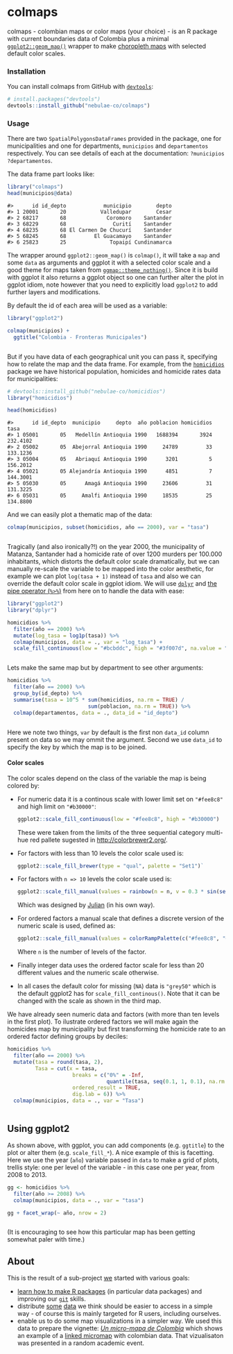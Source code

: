 <!-- README.md is generated from README.rmd. Please edit that file -->
colmaps
=======

colmaps - colombian maps or color maps (your choice) - is an R package with current boundaries data of Colombia plus a minimal [`ggplot2::geom_map()`](http://docs.ggplot2.org/current/geom_map.html) wrapper to make [choropleth maps](https://en.wikipedia.org/wiki/Choropleth_map) with selected default color scales.

### Installation

You can install colmaps from GitHub with [`devtools`](htpps://github.com/hadley/devtools):

``` r
# install.packages("devtools")
devtools::install_github("nebulae-co/colmaps")
```

### Usage

There are two `SpatialPolygonsDataFrames` provided in the package, one for municipalities and one for departments, `municipios` and `departamentos` respectively. You can see details of each at the documentation: `?municipios` `?departamentos`.

The data frame part looks like:

``` r
library("colmaps")
head(municipios@data)
```

    #>      id id_depto            municipio        depto
    #> 1 20001       20           Valledupar        Cesar
    #> 2 68217       68             Coromoro    Santander
    #> 3 68229       68               Curití    Santander
    #> 4 68235       68 El Carmen De Chucurí    Santander
    #> 5 68245       68         El Guacamayo    Santander
    #> 6 25823       25              Topaipí Cundinamarca

The wrapper around `ggplot2::geom_map()` is `colmap()`, it will take a `map` and some `data` as arguments and ggplot it with a selected color scale and a good theme for maps taken from [`ggmap::theme_nothing()`](https://github.com/dkahle/ggmap). Since it is build with ggplot it also returns a ggplot object so one can further alter the plot in ggplot idiom, note however that you need to explicitly load `ggplot2` to add further layers and modifications.

By default the id of each area will be used as a variable:

``` r
library("ggplot2")

colmap(municipios) +
  ggtitle("Colombia - Fronteras Municipales")
```

<img src="README/municipios-1.png" title="" alt="" style="display: block; margin: auto;" />

But if you have data of each geographical unit you can pass it, specifying how to relate the map and the data frame. For example, from the [`homicidios`](https://github.com/nebulae-co/homicidios) package we have historical population, homicides and homicide rates data for municipalities:

``` r
# devtools::install_github("nebulae-co/homicidios")
library("homicidios")

head(homicidios)
```

    #>      id id_depto  municipio     depto  año poblacion homicidios     tasa
    #> 1 05001       05   Medellín Antioquia 1990   1688394       3924 232.4102
    #> 2 05002       05  Abejorral Antioquia 1990     24789         33 133.1236
    #> 3 05004       05   Abriaquí Antioquia 1990      3201          5 156.2012
    #> 4 05021       05 Alejandría Antioquia 1990      4851          7 144.3001
    #> 5 05030       05      Amagá Antioquia 1990     23606         31 131.3225
    #> 6 05031       05     Amalfi Antioquia 1990     18535         25 134.8800

And we can easily plot a thematic map of the data:

``` r
colmap(municipios, subset(homicidios, año == 2000), var = "tasa")
```

<img src="README/homicides-map-a-1.png" title="" alt="" style="display: block; margin: auto;" />

Tragically (and also ironically?!) on the year 2000, the municipality of Matanza, Santander had a homicide rate of over 1200 murders per 100.000 inhabitants, which distorts the default color scale dramatically, but we can manually re-scale the variable to be mapped into the color aesthetic, for example we can plot `log(tasa + 1)` instead of `tasa` and also we can override the default color scale in ggplot idiom. We will use [`dplyr`](https://github.com/dplyr) and [the pipe operator (`%>%`)](https://github.com/smbache/magrittr) from here on to handle the data with ease:

``` r
library("ggplot2")
library("dplyr")

homicidios %>%
  filter(año == 2000) %>%
  mutate(log_tasa = log1p(tasa)) %>%
  colmap(municipios, data = ., var = "log_tasa") +
  scale_fill_continuous(low = "#bcbddc", high = "#3f007d", na.value = "wheat")
```

<img src="README/homicides-map-b-1.png" title="" alt="" style="display: block; margin: auto;" />

Lets make the same map but by department to see other arguments:

``` r
homicidios %>%
  filter(año == 2000) %>%
  group_by(id_depto) %>%
  summarise(tasa = 10^5 * sum(homicidios, na.rm = TRUE) /
                          sum(poblacion, na.rm = TRUE)) %>%
  colmap(departamentos, data = ., data_id = "id_depto")
```

<img src="README/department-map-1.png" title="" alt="" style="display: block; margin: auto;" />

Here we note two things, `var` by default is the first non `data_id` column present on data so we may ommit the argument. Second we use `data_id` to specify the key by which the map is to be joined.

#### Color scales

The color scales depend on the class of the variable the map is being colored by:

-   For numeric data it is a continous scale with lower limit set on `"#fee8c8"` and high limit on `"#b30000"`:

    ``` r
    ggplot2::scale_fill_continuous(low = "#fee8c8", high = "#b30000")
    ```

    These were taken from the limits of the three sequential category multi-hue red pallete sugested in <http://colorbrewer2.org/>.

-   For factors with less than 10 levels the color scale used is:

    ``` r
    ggplot2::scale_fill_brewer(type = "qual", palette = "Set1")`
    ```

-   For factors with `n => 10` levels the color scale used is:

    ``` r
    ggplot2::scale_fill_manual(values = rainbow(n = n, v = 0.3 * sin(seq_len(n)) + 0.7))
    ```

    Which was designed by [Julian](https://github.com/CruzJulian) (in his own way).

-   For ordered factors a manual scale that defines a discrete version of the numeric scale is used, defined as:

    ``` r
    ggplot2::scale_fill_manual(values = colorRampPalette(c("#fee8c8", "#b30000"))(n))
    ```

    Where `n` is the number of levels of the factor.

-   Finally integer data uses the ordered factor scale for less than 20 different values and the numeric scale otherwise.

-   In all cases the default color for missing (`NA`) data is `"grey50"` which is the default ggplot2 has for `scale_fill_continous()`. Note that it can be changed with the scale as shown in the third map.

We have already seen numeric data and factors (with more than ten levels in the first plot). To ilustrate ordered factors we will make again the homicides map by municipality but first transforming the homicide rate to an ordered factor defining groups by deciles:

``` r
homicidios %>%
  filter(año == 2000) %>%
  mutate(tasa = round(tasa, 2),
         Tasa = cut(x = tasa,
                     breaks = c("0%" = -Inf,
                                quantile(tasa, seq(0.1, 1, 0.1), na.rm = TRUE)),
                     ordered_result = TRUE,
                     dig.lab = 6)) %>%
  colmap(municipios, data = ., var = "Tasa")
```

<img src="README/homicides-map-c-1.png" title="" alt="" style="display: block; margin: auto;" />

Using ggplot2
-------------

As shown above, with ggplot, you can add components (e.g. `ggtitle`) to the plot or alter them (e.g. `scale_fill_*`). A nice example of this is facetting. Here we use the year (`año`) variable passed in `data` to make a grid of plots, trellis style: one per level of the variable - in this case one per year, from 2008 to 2013.

``` r
gg <- homicidios %>%
  filter(año >= 2008) %>%
  colmap(municipios, data = ., var = "tasa")

gg + facet_wrap(~ año, nrow = 2)
```

<img src="README/facetted-map-1.png" title="" alt="" style="display: block; margin: auto;" />

(It is encouraging to see how this particular map has been getting somewhat paler with time.)

About
-----

This is the result of a sub-project [we](https://github.com/nebulae-co) started with various goals:

-   [learn how to make R packages](http://r-pkgs.had.co.nz/) (in particular data packages) and improving our [`git`](https://git-scm.com/) skills.
-   distribute [some](https://github.com/nebulae-co/homicidios) [data](https://github.com/nebulae-co/saber) we think should be easier to access in a simple way - of course this is mainly targeted for R users, including ourselves.
-   enable us to do some map visualizations in a simpler way. We used this data to prepare the vignette: [*Un micro-mapa de Colombia*](http://nebulae-co.github.io/colmaps/micromapa) which shows an example of a [linked micromap](https://www.jstatsoft.org/article/view/v063i02) with colombian data. That vizualisaton was presented in a random academic event.
